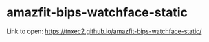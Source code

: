 # amazfit-bips-watchface-static

Link to open: https://tnxec2.github.io/amazfit-bips-watchface-static/
